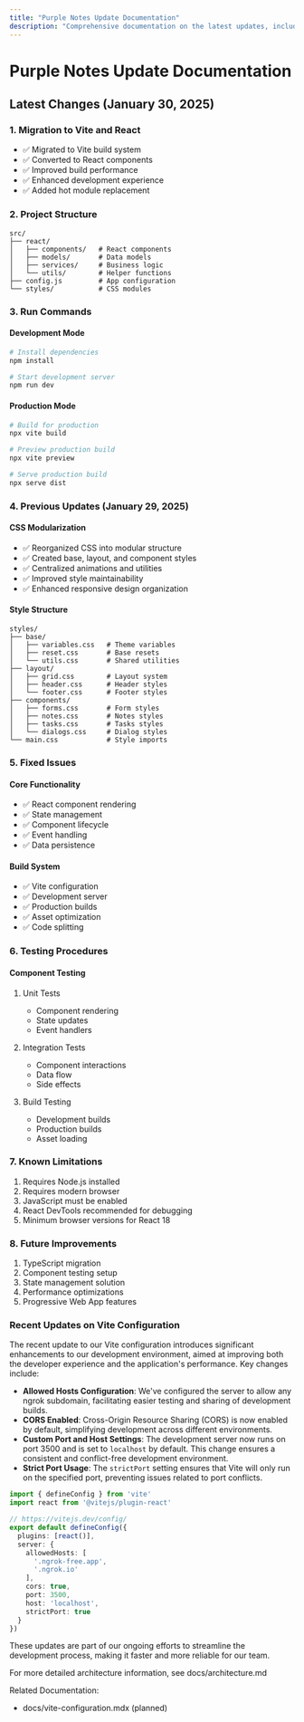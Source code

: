 ```yaml
---
title: "Purple Notes Update Documentation"
description: "Comprehensive documentation on the latest updates, including the migration to Vite and React, project structure, run commands, and more."
---
```


# Purple Notes Update Documentation

## Latest Changes (January 30, 2025)

### 1. Migration to Vite and React
- ✅ Migrated to Vite build system
- ✅ Converted to React components
- ✅ Improved build performance
- ✅ Enhanced development experience
- ✅ Added hot module replacement

### 2. Project Structure

```
src/
├── react/
│   ├── components/   # React components
│   ├── models/       # Data models
│   ├── services/     # Business logic
│   └── utils/        # Helper functions
├── config.js         # App configuration
└── styles/           # CSS modules
```

### 3. Run Commands

#### Development Mode

```bash
# Install dependencies
npm install

# Start development server
npm run dev
```

#### Production Mode

```bash
# Build for production
npx vite build

# Preview production build
npx vite preview

# Serve production build
npx serve dist
```

### 4. Previous Updates (January 29, 2025)

#### CSS Modularization
- ✅ Reorganized CSS into modular structure
- ✅ Created base, layout, and component styles
- ✅ Centralized animations and utilities
- ✅ Improved style maintainability
- ✅ Enhanced responsive design organization

#### Style Structure

```
styles/
├── base/
│   ├── variables.css   # Theme variables
│   ├── reset.css       # Base resets
│   └── utils.css       # Shared utilities
├── layout/
│   ├── grid.css        # Layout system
│   ├── header.css      # Header styles
│   └── footer.css      # Footer styles
├── components/
│   ├── forms.css       # Form styles
│   ├── notes.css       # Notes styles
│   ├── tasks.css       # Tasks styles
│   └── dialogs.css     # Dialog styles
└── main.css            # Style imports
```

### 5. Fixed Issues

#### Core Functionality
- ✅ React component rendering
- ✅ State management
- ✅ Component lifecycle
- ✅ Event handling
- ✅ Data persistence

#### Build System
- ✅ Vite configuration
- ✅ Development server
- ✅ Production builds
- ✅ Asset optimization
- ✅ Code splitting

### 6. Testing Procedures

#### Component Testing
1. Unit Tests
   - Component rendering
   - State updates
   - Event handlers

2. Integration Tests
   - Component interactions
   - Data flow
   - Side effects

3. Build Testing
   - Development builds
   - Production builds
   - Asset loading

### 7. Known Limitations
1. Requires Node.js installed
2. Requires modern browser
3. JavaScript must be enabled
4. React DevTools recommended for debugging
5. Minimum browser versions for React 18

### 8. Future Improvements
1. TypeScript migration
2. Component testing setup
3. State management solution
4. Performance optimizations
5. Progressive Web App features

### Recent Updates on Vite Configuration

The recent update to our Vite configuration introduces significant enhancements to our development environment, aimed at improving both the developer experience and the application's performance. Key changes include:

- **Allowed Hosts Configuration**: We've configured the server to allow any ngrok subdomain, facilitating easier testing and sharing of development builds.
- **CORS Enabled**: Cross-Origin Resource Sharing (CORS) is now enabled by default, simplifying development across different environments.
- **Custom Port and Host Settings**: The development server now runs on port 3500 and is set to `localhost` by default. This change ensures a consistent and conflict-free development environment.
- **Strict Port Usage**: The `strictPort` setting ensures that Vite will only run on the specified port, preventing issues related to port conflicts.

```typescript
import { defineConfig } from 'vite'
import react from '@vitejs/plugin-react'

// https://vitejs.dev/config/
export default defineConfig({
  plugins: [react()],
  server: {
    allowedHosts: [
      '.ngrok-free.app',
      '.ngrok.io'
    ],
    cors: true,
    port: 3500,
    host: 'localhost',
    strictPort: true
  }
})
```

These updates are part of our ongoing efforts to streamline the development process, making it faster and more reliable for our team.

For more detailed architecture information, see docs/architecture.md

Related Documentation:
- docs/vite-configuration.mdx (planned)